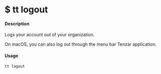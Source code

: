 <h1 class="title">$ tt logout</h1>

#### Description

Logs your account out of your organization.

On macOS, you can also log out through the menu bar Tenzar application.

#### Usage

```text
tt logout
```
